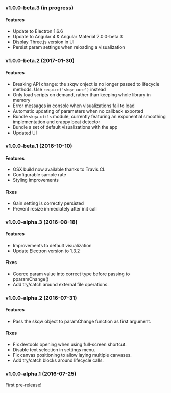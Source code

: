 ### v1.0.0-beta.3 (in progress)

#### Features
* Update to Electron 1.6.6
* Update to Angular 4 & Angular Material 2.0.0-beta.3
* Display Three.js version in UI
* Persist param settings when reloading a visualization


### v1.0.0-beta.2 (2017-01-30)
#### Features
* Breaking API change: the skqw onject is no longer passed to lifecycle methods. Use `require('skqw-core')` instead
* Only load scripts on demand, rather than keeping whole library in memory
* Error messages in console when visualizations fail to load
* Automatic updating of parameters when no callback exported
* Bundle `skqw-utils` module, currently featuring an exponential smoothing implementation and crappy beat detector
* Bundle a set of default visualizations with the app
* Updated UI

### v1.0.0-beta.1 (2016-10-10)
#### Features
* OSX build now available thanks to Travis CI.
* Configurable sample rate
* Styling improvements

#### Fixes
* Gain setting is correctly persisted
* Prevent resize immediately after init call

### v1.0.0-alpha.3 (2016-08-18)
#### Features
* Improvements to default visualization
* Update Electron version to 1.3.2

#### Fixes
* Coerce param value into correct type before passing to pparamChange()
* Add try/catch around external file operations.

### v1.0.0-alpha.2 (2016-07-31)

#### Features
* Pass the skqw object to paramChange function as first argument.

#### Fixes
* Fix devtools opening when using full-screen shortcut.
* Disable text selection in settings menu.
* Fix canvas positioning to allow laying multiple canvases.
* Add try/catch blocks around lifecycle calls.


### v1.0.0-alpha.1 (2016-07-25)

First pre-release!